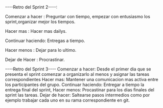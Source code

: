 ----Retro del Sprint 2----:

Comenzar a hacer :
Preguntar con tiempo, empezar con entusiasmo los sprint,organizar mejor los tiempos.

Hacer mas :
Hacer mas  dailys.

Continuar haciendo:
Entregas a tiempo.

Hacer menos :
Dejar para lo ultimo.

Dejar de Hacer :
Procrastinar.


----Retro del Sprint 3----
Comenzar a hacer:
Desde el primer dia que se presenta el sprint comenzar a organizarlo al menos y asignar las tareas correspondientes
Hacer mas:
Mantener una comunicacion mas activa entre los participantes del grupo.
Continuar haciendo:
Entregar a tiempo la entrega final del sprint,
Hacer menos:
Procastinar para los dias finales del sprint las tareas.
Dejar de hacer:
Saltearse pasos intermedios como por ejemplo trabajar cada uno en su rama correspondiente en git.


